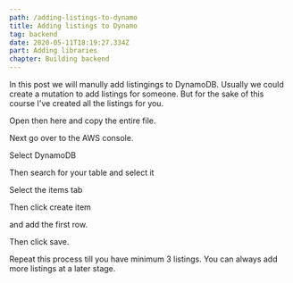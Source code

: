 ```yaml
---
path: /adding-listings-to-dynamo
title: Adding listings to Dynamo
tag: backend
date: 2020-05-11T18:19:27.334Z
part: Adding libraries
chapter: Building backend
---
```

In this post we will manully add listingings to DynamoDB. Usually we could create a mutation to add listings for someone. But for the sake of this course I've created all the listings for you.

Open then here and copy the entire file.



Next go over to the AWS console.



Select DynamoDB



Then search for your table and select it



Select the items tab



Then click create item

and add the first row.

Then click save. 

Repeat this process till you have minimum 3 listings. You can always add more listings at a later stage.